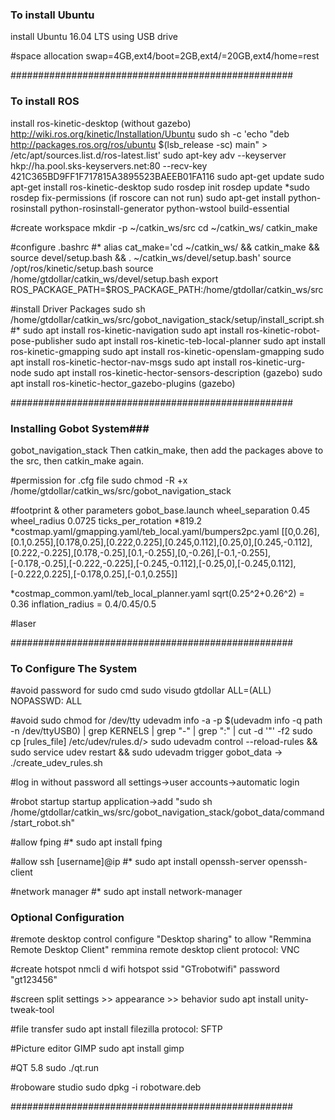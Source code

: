 ### To install Ubuntu ###

install Ubuntu 16.04 LTS using USB drive

#space allocation
swap=4GB,ext4/boot=2GB,ext4/=20GB,ext4/home=rest

###################################################

### To install ROS ###

install ros-kinetic-desktop (without gazebo)
http://wiki.ros.org/kinetic/Installation/Ubuntu
sudo sh -c 'echo "deb http://packages.ros.org/ros/ubuntu $(lsb_release -sc) main" > /etc/apt/sources.list.d/ros-latest.list'
sudo apt-key adv --keyserver hkp://ha.pool.sks-keyservers.net:80 --recv-key 421C365BD9FF1F717815A3895523BAEEB01FA116
sudo apt-get update
sudo apt-get install ros-kinetic-desktop
sudo rosdep init
rosdep update
*sudo rosdep fix-permissions (if roscore can not run)
sudo apt-get install python-rosinstall python-rosinstall-generator python-wstool build-essential

#create workspace
mkdir -p ~/catkin_ws/src
cd ~/catkin_ws/
catkin_make

#configure .bashrc
#*
alias cat_make='cd ~/catkin_ws/ && catkin_make && source devel/setup.bash && . ~/catkin_ws/devel/setup.bash'
source /opt/ros/kinetic/setup.bash
source /home/gtdollar/catkin_ws/devel/setup.bash
export ROS_PACKAGE_PATH=$ROS_PACKAGE_PATH:/home/gtdollar/catkin_ws/src

#install Driver Packages
sudo sh /home/gtdollar/catkin_ws/src/gobot_navigation_stack/setup/install_script.sh
#*
sudo apt install ros-kinetic-navigation
sudo apt install ros-kinetic-robot-pose-publisher
sudo apt install ros-kinetic-teb-local-planner
sudo apt install ros-kinetic-gmapping
sudo apt install ros-kinetic-openslam-gmapping
sudo apt install ros-kinetic-hector-nav-msgs
sudo apt install ros-kinetic-urg-node
sudo apt install ros-kinetic-hector-sensors-description (gazebo)
sudo apt install ros-kinetic-hector_gazebo-plugins (gazebo)

###################################################

### Installing Gobot System###
gobot_navigation_stack
Then catkin_make, then add the packages above to the src, then catkin_make again.

#permission for .cfg file
sudo chmod -R +x /home/gtdollar/catkin_ws/src/gobot_navigation_stack

#footprint & other parameters
gobot_base.launch   wheel_separation    0.45
                    wheel_radius        0.0725
                    ticks_per_rotation  *819.2
*costmap.yaml/gmapping.yaml/teb_local.yaml/bumpers2pc.yaml
[[0,0.26],[0.1,0.255],[0.178,0.25],[0.222,0.225],[0.245,0.112],[0.25,0],[0.245,-0.112],[0.222,-0.225],[0.178,-0.25],[0.1,-0.255],[0,-0.26],[-0.1,-0.255],[-0.178,-0.25],[-0.222,-0.225],[-0.245,-0.112],[-0.25,0],[-0.245,0.112],[-0.222,0.225],[-0.178,0.25],[-0.1,0.255]]

*costmap_common.yaml/teb_local_planner.yaml
sqrt(0.25^2+0.26^2) = 0.36
inflation_radius = 0.4/0.45/0.5

#laser

###################################################

### To Configure The System ###

#avoid password for sudo cmd
sudo visudo 
gtdollar ALL=(ALL) NOPASSWD: ALL

#avoid sudo chmod for /dev/tty
udevadm info -a -p $(udevadm info -q path -n /dev/ttyUSB0) | grep KERNELS | grep "-" | grep ":" | cut -d '"' -f2
sudo cp [rules_file] /etc/udev/rules.d/>
sudo udevadm control --reload-rules && sudo service udev restart && sudo udevadm trigger
gobot_data -> ./create_udev_rules.sh

#log in without password
all settings->user accounts->automatic login

#robot startup
startup application->add "sudo sh /home/gtdollar/catkin_ws/src/gobot_navigation_stack/gobot_data/command/start_robot.sh"

#allow fping
#*
sudo apt install fping

#allow ssh [username]@ip
#*
sudo apt install openssh-server openssh-client

#network manager
#*
sudo apt install network-manager

### Optional Configuration ###

#remote desktop control
configure "Desktop sharing" to allow "Remmina Remote Desktop Client"
remmina remote desktop client
protocol: VNC

#create hotspot
nmcli d wifi hotspot ssid "GTrobotwifi" password "gt123456"

#screen split
settings >> appearance >> behavior
sudo apt install unity-tweak-tool

#file transfer
sudo apt install filezilla
protocol: SFTP

#Picture editor GIMP
sudo apt install gimp

#QT 5.8
sudo ./qt.run

#roboware studio
sudo dpkg -i robotware.deb

###################################################
